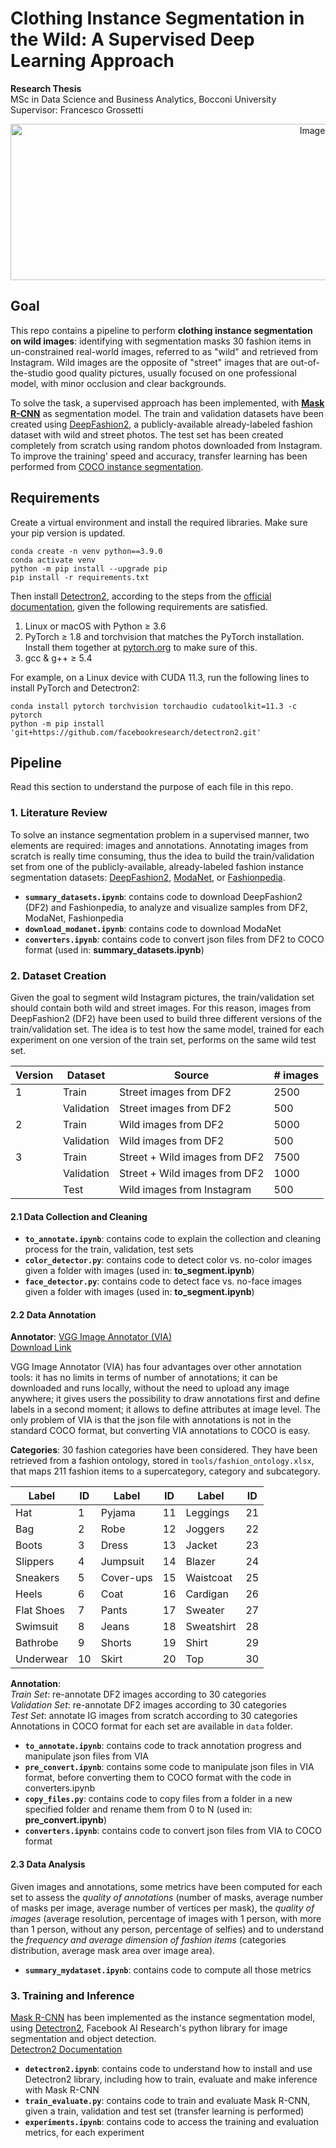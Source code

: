 # Clothing Instance Segmentation in the Wild: A Supervised Deep Learning Approach
**Research Thesis**  
MSc in Data Science and Business Analytics, Bocconi University   
Supervisor: Francesco Grossetti

<p align="center">
  <img src="https://github.com/francbianc/Clothing_Instance_Segmentation/blob/main/tools/sample4.png" width="950" height="250" alt="Image"/>
</p>


## Goal 
This repo contains a pipeline to perform **clothing instance segmentation on wild images**: identifying with segmentation masks 30 fashion items in un-constrained real-world images, referred to as "wild" and retrieved from Instagram. Wild images are the opposite of "street" images that are out-of-the-studio good quality pictures, usually focused on one professional model, with minor occlusion and clear backgrounds.

To solve the task, a supervised approach has been implemented, with [**Mask R-CNN**](https://arxiv.org/abs/1703.06870) as segmentation model. The train and validation datasets have been created using [DeepFashion2](https://github.com/switchablenorms/DeepFashion2), a publicly-available already-labeled fashion dataset with wild and street photos. The test set has been created completely from scratch using random photos downloaded from Instagram. To improve the training’ speed and accuracy, transfer learning has been performed from [COCO instance segmentation](https://github.com/facebookresearch/detectron2/blob/main/MODEL_ZOO.md#coco-instance-segmentation-baselines-with-mask-r-cnn). 

## Requirements
Create a virtual environment and install the required libraries. Make sure your pip version is updated.
```
conda create -n venv python==3.9.0
conda activate venv
python -m pip install --upgrade pip
pip install -r requirements.txt 
```
Then install [Detectron2](https://github.com/facebookresearch/detectron2), according to the steps from the [official documentation](https://detectron2.readthedocs.io/en/latest/tutorials/install.html), given the following requirements are satisfied. 

1. Linux or macOS with Python ≥ 3.6
2. PyTorch ≥ 1.8 and torchvision that matches the PyTorch installation. Install them together at [pytorch.org](https://pytorch.org/) to make sure of this.
3. gcc & g++ ≥ 5.4 

For example, on a Linux device with CUDA 11.3, run the following lines to install PyTorch and Detectron2: 
```
conda install pytorch torchvision torchaudio cudatoolkit=11.3 -c pytorch
python -m pip install 'git+https://github.com/facebookresearch/detectron2.git'
```

## Pipeline
Read this section to understand the purpose of each file in this repo.

### 1. Literature Review
To solve an instance segmentation problem in a supervised manner, two elements are required: images and annotations. Annotating images from scratch is really time consuming, thus the idea to build the train/validation set from one of the publicly-available, already-labeled fashion instance segmentation datasets: [DeepFashion2](https://github.com/switchablenorms/DeepFashion2), [ModaNet](https://github.com/eBay/modanet), or [Fashionpedia](https://github.com/KMnP/fashionpedia-api).

- **```summary_datasets.ipynb```**: contains code to download DeepFashion2 (DF2) and Fashionpedia, to analyze and visualize samples from DF2, ModaNet, Fashionpedia
- **```download_modanet.ipynb```**: contains code to download ModaNet
- **```converters.ipynb```**: contains code to convert json files from DF2 to COCO format (used in: **summary_datasets.ipynb**)

### 2. Dataset Creation
Given the goal to segment wild Instagram pictures, the train/validation set should contain both wild and street images. For this reason, images from DeepFashion2 (DF2) have been used to build three different versions of the train/validation set. The idea is to test how the same model, trained for each experiment on one version of the train set, performs on the same wild test set. 

| Version | Dataset | Source | # images |
|---|---|---|---|
| 1 | Train | Street images from DF2 | 2500 
| | Validation | Street images from DF2 | 500
| 2 | Train | Wild images from DF2 | 5000
| | Validation | Wild images from DF2 | 500
| 3 | Train | Street + Wild images from DF2 | 7500
| | Validation | Street + Wild images from DF2 | 1000
| | Test | Wild images from Instagram | 500

#### 2.1 Data Collection and Cleaning
- **```to_annotate.ipynb```**: contains code to explain the collection and cleaning process for the train, validation, test sets
- **```color_detector.py```**: contains code to detect color vs. no-color images given a folder with images (used in: **to_segment.ipynb**)
- **```face_detector.py```**: contains code to detect face vs. no-face images given a folder with images (used in: **to_segment.ipynb**)

#### 2.2 Data Annotation
**Annotator**: [VGG Image Annotator (VIA)](https://www.robots.ox.ac.uk/~vgg/software/via/)    
[Download Link](https://www.robots.ox.ac.uk/~vgg/software/via/downloads/via-2.0.11.zip)

VGG Image Annotator (VIA) has four advantages over other annotation tools: it has no limits in terms of number of annotations; it can be downloaded and runs locally, without the need to upload any image anywhere; it gives users the possibility to draw annotations first and define labels in a second moment; it allows to define attributes at image level. The only problem of VIA is that the json file with annotations is not in the standard COCO format, but converting VIA annotations to COCO is easy. 

**Categories**: 30 fashion categories have been considered. They have been retrieved from a fashion ontology, stored in ```tools/fashion_ontology.xlsx```, that maps 211 fashion items to a supercategory, category and subcategory. 

| Label | ID | Label | ID | Label | ID |
|---| ---| ---| ---|  ---| ---| 
| Hat | 1 | Pyjama | 11 | Leggings | 21
| Bag | 2 | Robe | 12 | Joggers |  22
| Boots | 3 | Dress | 13 | Jacket | 23
| Slippers | 4 | Jumpsuit | 14 | Blazer | 24
| Sneakers | 5 | Cover-ups | 15 | Waistcoat | 25
| Heels | 6 | Coat | 16 | Cardigan | 26
| Flat Shoes | 7 | Pants | 17 | Sweater | 27
| Swimsuit | 8 | Jeans | 18 | Sweatshirt | 28
|Bathrobe | 9 | Shorts | 19 | Shirt | 29
|Underwear | 10 |Skirt | 20 | Top | 30

**Annotation**:  
*Train Set*: re-annotate DF2 images according to 30 categories  
*Validation Set*: re-annotate DF2 images according to 30 categories  
*Test Set*: annotate IG images from scratch according to 30 categories  
Annotations in COCO format for each set are available in ```data``` folder.

- **```to_annotate.ipynb```**: contains code to track annotation progress and manipulate json files from VIA
- **```pre_convert.ipynb```**: contains some code to manipulate json files in VIA format, before converting them to COCO format with the code in converters.ipynb
- **```copy_files.py```**: contains code to copy files from a folder in a new specified folder and rename them from 0 to N (used in: **pre_convert.ipynb**)
- **```converters.ipynb```**: contains code to convert json files from VIA to COCO format

#### 2.3 Data Analysis
Given images and annotations, some metrics have been computed for each set to assess the *quality of annotations* (number of masks, average number of masks per image, average number of vertices per mask), the *quality of images* (average resolution, percentage of images with 1 person, with more than 1 person, without any person, percentage of selfies) and to understand the *frequency and average dimension of fashion items* (categories distribution, average mask area over image area).

- **```summary_mydataset.ipynb```**: contains code to compute all those metrics 

### 3. Training and Inference
[Mask R-CNN](https://arxiv.org/abs/1703.06870) has been implemented as the instance segmentation model, using [Detectron2](https://github.com/facebookresearch/detectron2), Facebook AI Research's python library for image segmentation and object detection.   
[Detectron2 Documentation](https://detectron2.readthedocs.io/en/latest/)    

- **```detectron2.ipynb```**: contains code to understand how to install and use Detectron2 library, including how to train, evaluate and make inference with Mask R-CNN
- **```train_evaluate.py```**: contains code to train and evaluate Mask R-CNN, given a train, validation and test set (transfer learning is performed)
- **```experiments.ipynb```**: contains code to access the training and evaluation metrics, for each experiment
